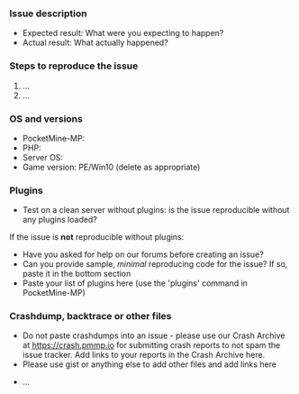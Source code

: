### Issue description
<!---
THIS ISSUE TRACKER IS FOR BUG REPORTING, NOT FOR HELP & SUPPORT. If you need help, use the links below.
- http://pmmp.readthedocs.io/en/rtfd/ - Documentation
- https://forums.pmmp.io - PMMP Forums

PLEASE DO NOT REPORT ATTACK VECTORS ON THIS ISSUE TRACKER.
Send an email to team@pmmp.io if you have a vulnerability to report.

Any issues requesting updates to new versions of MCPE will be treated as spam.
Please do not create issues for missing/un-implemented gameplay features - they will be closed.
-->

<!--- Write a short description about the issue -->

<!--- If you are reporting a regression or unexpected behaviour, please include the below information: -->
- Expected result: What were you expecting to happen?
- Actual result: What actually happened?

### Steps to reproduce the issue
<!--- help us find the problem by adding steps to reproduce the issue -->
1. ...
2. ...

### OS and versions
<!--- use the 'version' command in PocketMine-MP

NOTE: LATEST is not a valid version. PocketMine-MP version should include Jenkins build number and/or git commit hash.

NO support whatsoever will be provided for third-party modified variants of PocketMine-MP. Issues relating to third-party modifications will be closed as spam.

Note that 32-bit platforms are no longer supported by PocketMine-MP and issues concerning 32-bit platforms will be closed.
-->
* PocketMine-MP: <!-- LATEST IS NOT A VALID VERSION -->
* PHP:
* Server OS:
* Game version: PE/Win10 (delete as appropriate)

### Plugins
- Test on a clean server without plugins: is the issue reproducible without any plugins loaded?

If the issue is **not** reproducible without plugins:
- Have you asked for help on our forums before creating an issue?
- Can you provide sample, *minimal* reproducing code for the issue? If so, paste it in the bottom section
- Paste your list of plugins here (use the 'plugins' command in PocketMine-MP)

### Crashdump, backtrace or other files
- Do not paste crashdumps into an issue - please use our Crash Archive at https://crash.pmmp.io for submitting crash reports to not spam the issue tracker. Add links to your reports in the Crash Archive here.
- Please use gist or anything else to add other files and add links here

* ...
